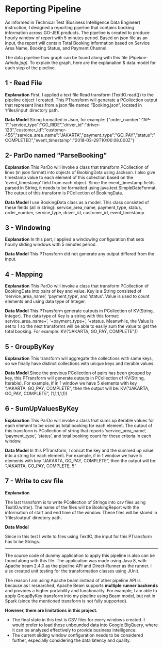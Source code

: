 Reporting Pipeline
===================

As informed in Technical Test (Business Intelligence Data Engineer) instruction, I designed a reporting pipeline that contains booking information across GO-JEK products. The pipeline is created to produce hourly window of report with 5 minutes period. Based on json file as an input, the report will contain Total Booking information based on Service Area Name, Booking Status, and Payment Channel. 

The data pipeline flow graph can be found along with this file *(Pipeline-Arinda.jpg)*. To explain the graph, here are the explanation & data model for each step of the pipeline.

1 - Read File
---------
**Explanation**
First, I applied a text file Read transform (TextIO.read()) to the pipeline object I created. This PTransform will generate a PCollection output that represent lines from a json file named “Booking.json”, located in ‘/files/input’ directory path.

**Data Model**
String formatted in Json, for example:
{"order_number":"AP-1","service_type":"GO_RIDE","driver_id":"driver-123","customer_id":"customer-456","service_area_name":"JAKARTA","payment_type":"GO_PAY","status":"COMPLETED","event_timestamp":"2018-03-29T10:00:08.000Z"}

2- ParDo named “ParseBooking”
--------------------------
**Explanation**
This ParDo will invoke a class that transform PCollection of lines (in json format) into objects of BookingData using Jackson. I also give timestamp value to each element of this collection based on the ‘event_timestamp’ field from each object. Since the event_timestamp fields parsed in String, it needs to be formatted using java.text.SimpleDateFormat. The output of this transform is PCollection of BookingData.

**Data Model**
I use BookingData class as a model. This class consisted of these fields (all in string): service_area_name, payment_type, status, order_number, service_type, driver_id, customer_id, event_timestamp.

3 - Windowing
--------------
**Explanation**
In this part, I applied a windowing configuration that sets hourly sliding windows with 5 minutes period.

**Data Model**
This PTransform did not generate any output differed from the input.

4 -	Mapping
------------
**Explanation**
This ParDo will invoke a class that transform PCollection of BookingData into pairs of key  and value. Key is a String consisted of ‘service_area_name’, ‘payment_type’, and ‘status’. Value is used to count elements and using data type of Integer.

**Data Model**
This PTransform generate outputs in PCollection of KV(String, Integer). The data type of Key is a string with this format: service_area_name+’, ‘+payment_type+’, ‘+status. Meanwhile, the Value is set to 1 so the next transforms will be able to easily sum the value to get the total booking. For example:
KV(“JAKARTA, GO_PAY, COMPLETE”,1)


5 -	GroupByKey
---------------
**Explanation**
This transform will aggregate the collections with same keys, so we finally have distinct collections with unique keys and iterable values.

**Data Model**
Since the previous PCollection of pairs has been grouped by key, this PTransform will generate outputs in PCollection of KV(String, Iterable<Integer>). For example, if in 1 window we have 5 elements with key “JAKARTA, GO_PAY, COMPLETE”, then the output will be:
KV(“JAKARTA, GO_PAY, COMPLETE”, (1,1,1,1,1))

6 -	SumUpValuesByKey
--------------------
**Explanation**
This ParDo will invoke a class that sums up iterable values for each element to be used as total booking for each element. The output of this transform is PCollection of string that reports ‘service_area_name’, ‘payment_type’, ‘status’, and total booking count for those criteria in each window. 

**Data Model**
In this PTransform, I concat the key and the summed up value into a string for each element. For example, if in 1 window we have 5 elements with key “JAKARTA, GO_PAY, COMPLETE”, then the output will be:
“JAKARTA, GO_PAY, COMPLETE, 5”

7 -	Write to csv file
---------------------
**Explanation**

The last transform is to write PCollection of Strings into csv files using TextIO.write(). The name of the files will be BookingReport with the information of start and end time of the window. These files will be stored in ‘/files/output’ directory path.

**Data Model**

Since in this test I write to files using TextIO, the input for this PTransform has to be Strings.

-----------------------

The source code of dummy application to apply this pipeline is also can be found along with this file. The application was made using Java 8, with Apache beam 2.4.0 as the pipeline API and Direct-Runner as the runner. I also created unit testing for the transformation classes using JUnit.

The reason I am using Apache beam instead of other pipeline API is because as I researched, Apache Beam supports **multiple runner backends** and provides a higher portability and functionality. For example, I am able to apply GroupByKey transform into my pipeline using Beam model, but not in Spark (since the mentioned transform is not fully supported). 

**However, there are limitations in this project.**
- The final state in this test is CSV files for every windows created. I would prefer to load those unbounded data into Google BigQuery, where it can be analyzed effectively to provide business intelligence. 
- The current sliding window configuration needs to be considered further, especially considering the data latency and quality. 

